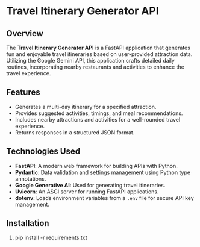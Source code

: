 # Travel Itinerary Generator API

## Overview

The **Travel Itinerary Generator API** is a FastAPI application that generates fun and enjoyable travel itineraries based on user-provided attraction data. Utilizing the Google Gemini API, this application crafts detailed daily routines, incorporating nearby restaurants and activities to enhance the travel experience.

## Features

- Generates a multi-day itinerary for a specified attraction.
- Provides suggested activities, timings, and meal recommendations.
- Includes nearby attractions and activities for a well-rounded travel experience.
- Returns responses in a structured JSON format.

## Technologies Used

- **FastAPI**: A modern web framework for building APIs with Python.
- **Pydantic**: Data validation and settings management using Python type annotations.
- **Google Generative AI**: Used for generating travel itineraries.
- **Uvicorn**: An ASGI server for running FastAPI applications.
- **dotenv**: Loads environment variables from a `.env` file for secure API key management.

## Installation

1. pip install -r requirements.txt
